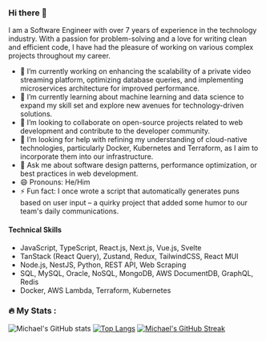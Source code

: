 ### Hi there 👋

I am a Software Engineer with over 7 years of experience in the technology industry.
With a passion for problem-solving and a love for writing clean and efficient code, I have had the pleasure of working on various complex projects throughout my career.

- 🔭 I’m currently working on enhancing the scalability of a private video streaming platform, optimizing database queries, and implementing microservices architecture for improved performance.
- 🌱 I’m currently learning about machine learning and data science to expand my skill set and explore new avenues for technology-driven solutions.
- 👯 I’m looking to collaborate on open-source projects related to web development and contribute to the developer community.
- 🤔 I’m looking for help with refining my understanding of cloud-native technologies, particularly Docker, Kubernetes and Terraform, as I aim to incorporate them into our infrastructure.
- 💬 Ask me about software design patterns, performance optimization, or best practices in web development.
- 😄 Pronouns: He/Him
- ⚡ Fun fact: I once wrote a script that automatically generates puns based on user input – a quirky project that added some humor to our team's daily communications.

#### Technical Skills
- JavaScript, TypeScript, React.js, Next.js, Vue.js, Svelte
- TanStack (React Query), Zustand, Redux, TailwindCSS, React MUI
- Node.js, NestJS, Python, REST API, Web Scraping
- SQL, MySQL, Oracle, NoSQL, MongoDB, AWS DocumentDB, GraphQL, Redis
- Docker, AWS Lambda, Terraform, Kubernetes

### :fire: My Stats :
![Michael's GitHub stats](https://github-readme-stats.vercel.app/api?username=micgh1031&show_icons=true&theme=radical)
 [![Top Langs](https://github-readme-stats.vercel.app/api/top-langs/?username=micgh1031&layout=compact&theme=vision-friendly-dark)](https://github.com/micgh1031/github-readme-stats)
  [![Michael's GitHub Streak](http://github-readme-streak-stats.herokuapp.com?user=micgh1031&theme=dark&background=000000)](https://git.io/streak-stats)


<!--
**micgh1031/micgh1031** is a ✨ _special_ ✨ repository because its `README.md` (this file) appears on your GitHub profile.

Here are some ideas to get you started:

- 🔭 I’m currently working on ...
- 🌱 I’m currently learning ...
- 👯 I’m looking to collaborate on ...
- 🤔 I’m looking for help with ...
- 💬 Ask me about ...
- 📫 How to reach me: ...
- 😄 Pronouns: ...
- ⚡ Fun fact: ...
-->
